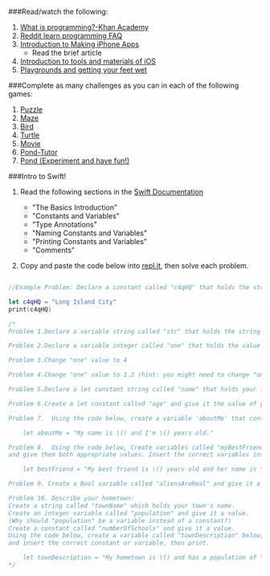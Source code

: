 ###Read/watch the following:
1. [What is programming?-Khan Academy](https://www.khanacademy.org/computing/computer-programming/programming/intro-to-programming/v/programming-intro)
2. [Reddit learn programming FAQ](https://www.reddit.com/r/learnprogramming/wiki/faq)
3. [Introduction to Making iPhone Apps](http://codewithchris.com/how-to-make-iphone-apps-with-no-programming-experience/)
   * Read the brief article
4. [Introduction to tools and materials of iOS](http://codewithchris.com/1-introduction-to-the-tools-and-materials/)
5. [Playgrounds and getting your feet wet](http://codewithchris.com/2-playgrounds-and-getting-your-feet-wet/)

###Complete as many challenges as you can in each of the following games:
1. [Puzzle](https://blockly-games.appspot.com/puzzle?lang=en)
2. [Maze](https://blockly-games.appspot.com/maze?lang=en)
3. [Bird](https://blockly-games.appspot.com/bird?lang=en)
4. [Turtle](https://blockly-games.appspot.com/turtle?lang=en)
5. [Movie](https://blockly-games.appspot.com/movie?)
6. [Pond-Tutor](https://blockly-games.appspot.com/pond-tutor?lang=en)
7. [Pond (Experiment and have fun!)](https://blockly-games.appspot.com/pond-duck?lang=en)

###Intro to Swift!
1.  Read the following sections in the [Swift Documentation](https://developer.apple.com/library/ios/documentation/Swift/Conceptual/Swift_Programming_Language/TheBasics.html#//apple_ref/doc/uid/TP40014097-CH5-ID309)
    * "The Basics Introduction"
    * "Constants and Variables"
    * "Type Annotations"
    * "Naming Constants and Variables"
    * "Printing Constants and Variables"
    * "Comments"

2. Copy and paste the code below into [repl.it](https://repl.it/languages/swift), then solve each problem.

```swift

//Example Problem: Declare a constant called "c4qHQ" that holds the string "Long Island City". Print "c4qHQ"

let c4qHQ = "Long Island City"
print(c4qHQ)

/*
Problem 1.Declare a variable string called "str" that holds the string "Hello, Playground"

Problem 2.Declare a variable integer called "one" that holds the value 1

Problem 3.Change "one" value to 4

Problem 4.Change "one" value to 1.2 (hint: you might need to change "one"'s declaration first)

Problem 5.Declare a let constant string called "name" that holds your full name.

Problem 6.Create a let constant called "age" and give it the value of your age.

Problem 7.  Using the code below, create a variable 'aboutMe' that contains your name and age.

    let aboutMe = "My name is \() and I'm \() years old."

Problem 8.  Using the code below, Create variables called "myBestFriendsName" and "myBestFriendsAge",
and give them both appropriate values. Insert the correct variables inside the (). Print "bestFriend".

    let bestFriend = "My best friend is \() years old and her name is \()."

Problem 9. Create a Bool variable called "aliensAreReal" and give it a value. Print "aliensAreReal".

Problem 10. Describe your hometown:
Create a string called "townName" which holds your town's name.
Create an integer variable called "population" and give it a value.
(Why should "population" be a variable instead of a constant?)
Create a constant called "numberOfSchools" and give it a value.
Using the code below, create a variable called "townDescription" below,
and insert the correct constant or variable, then print.

    let townDescription = "My hometown is \() and has a population of \(). There are \() schools in town."
*/
```
